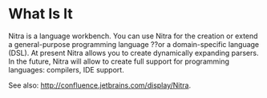 # What Is It

Nitra is a language workbench. You can use Nitra for the creation or extend a general-purpose programming language ??or a domain-specific language (DSL).
At present Nitra allows you to create dynamically expanding parsers. In the future, Nitra will allow to create full support for programming languages: compilers, IDE support.

See also: http://confluence.jetbrains.com/display/Nitra.